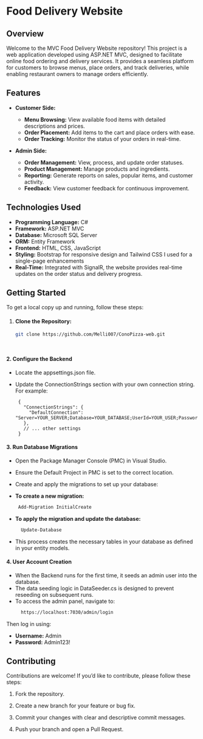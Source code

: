 # Food Delivery Website

## Overview

Welcome to the MVC Food Delivery Website repository! This project is a web application developed using ASP.NET MVC, designed to facilitate online food ordering and delivery services. It provides a seamless platform for customers to browse menus, place orders, and track deliveries, while enabling restaurant owners to manage orders efficiently.

## Features

- **Customer Side:**
  - **Menu Browsing:** View available food items with detailed descriptions and prices.
  - **Order Placement:** Add items to the cart and place orders with ease.
  - **Order Tracking:** Monitor the status of your orders in real-time.

- **Admin Side:**
  - **Order Management:** View, process, and update order statuses.
  - **Product Management:** Manage products and ingredients.
  - **Reporting:** Generate reports on sales, popular items, and customer activity.
  - **Feedback:** View customer feedback for continuous improvement.

## Technologies Used

- **Programming Language:** C#
- **Framework:** ASP.NET MVC
- **Database:** Microsoft SQL Server
- **ORM:** Entity Framework
- **Frontend:** HTML, CSS, JavaScript
- **Styling:** Bootstrap for responsive design and Tailwind CSS I used for a single-page enhancements
- **Real-Time:** Integrated with SignalR, the website provides real-time updates on the order status and delivery progress.

## Getting Started

To get a local copy up and running, follow these steps:

1. #### **Clone the Repository:**

   ```bash
   git clone https://github.com/Melli007/ConoPizza-web.git

 
#### 2. **Configure the Backend**  

   - Locate the appsettings.json file.
   - Update the ConnectionStrings section with your own connection string. For example:  

          {      
            "ConnectionStrings": {  
              "DefaultConnection": "Server=YOUR_SERVER;Database=YOUR_DATABASE;UserId=YOUR_USER;Password=YOUR_PASSWORD;"  
            },  
            // ... other settings  
          }          
#### 3. **Run Database Migrations**  
 - Open the Package Manager Console (PMC) in Visual Studio.

 - Ensure the Default Project in PMC is set to the correct location.

 - Create and apply the migrations to set up your database:

- **To create a new migration:**
  ```bash
   Add-Migration InitialCreate  
- **To apply the migration and update the database:**
  ```bash
    Update-Database
 - This process creates the necessary tables in your database as defined in your entity models.
#### 4. **User Account Creation**
- When the Backend runs for the first time, it seeds an admin user into the database.
- The data seeding logic in DataSeeder.cs is designed to prevent reseeding on subsequent runs.
- To access the admin panel, navigate to:
  ```bash
    https://localhost:7030/admin/login
Then log in using:
  - **Username:** Admin 
  - **Password:** Admin123!

## Contributing
 Contributions are welcome! If you’d like to contribute, please follow these steps:

1. Fork the repository.

2. Create a new branch for your feature or bug fix.

3. Commit your changes with clear and descriptive commit messages.

4. Push your branch and open a Pull Request. 



